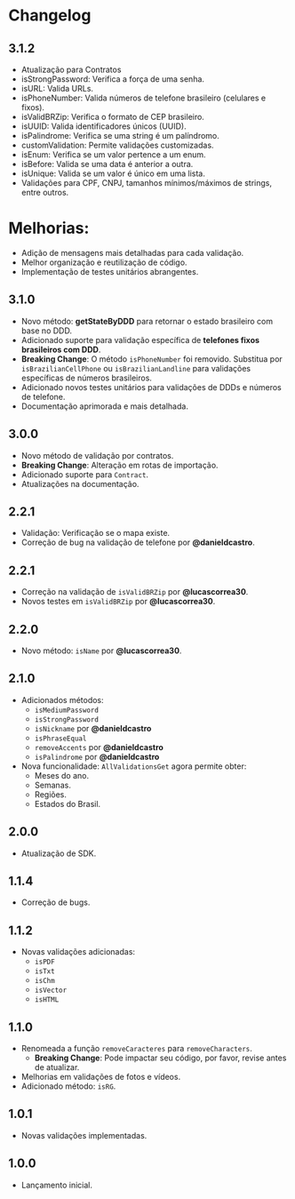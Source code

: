 # Changelog

## 3.1.2

* Atualização para Contratos 
* isStrongPassword: Verifica a força de uma senha.
* isURL: Valida URLs.
* isPhoneNumber: Valida números de telefone brasileiro (celulares e fixos).
* isValidBRZip: Verifica o formato de CEP brasileiro.
* isUUID: Valida identificadores únicos (UUID).
* isPalindrome: Verifica se uma string é um palíndromo.
* customValidation: Permite validações customizadas.
* isEnum: Verifica se um valor pertence a um enum.
* isBefore: Valida se uma data é anterior a outra.
* isUnique: Valida se um valor é único em uma lista.
* Validações para CPF, CNPJ, tamanhos mínimos/máximos de strings, entre outros.
# Melhorias:

* Adição de mensagens mais detalhadas para cada validação.
* Melhor organização e reutilização de código.
* Implementação de testes unitários abrangentes.

## 3.1.0
* Novo método: **getStateByDDD** para retornar o estado brasileiro com base no DDD.
* Adicionado suporte para validação específica de **telefones fixos brasileiros com DDD**.
* **Breaking Change**: O método `isPhoneNumber` foi removido. Substitua por `isBrazilianCellPhone` ou `isBrazilianLandline` para validações específicas de números brasileiros.
* Adicionado novos testes unitários para validações de DDDs e números de telefone.
* Documentação aprimorada e mais detalhada.

## 3.0.0
* Novo método de validação por contratos.
* **Breaking Change**: Alteração em rotas de importação.
* Adicionado suporte para `Contract`.
* Atualizações na documentação.

## 2.2.1
* Validação: Verificação se o mapa existe.
* Correção de bug na validação de telefone por **@danieldcastro**.

## 2.2.1
* Correção na validação de `isValidBRZip` por **@lucascorrea30**.
* Novos testes em `isValidBRZip` por **@lucascorrea30**.

## 2.2.0
* Novo método: `isName` por **@lucascorrea30**.

## 2.1.0
* Adicionados métodos:
  * `isMediumPassword`
  * `isStrongPassword`
  * `isNickname` por **@danieldcastro**
  * `isPhraseEqual`
  * `removeAccents` por **@danieldcastro**
  * `isPalindrome` por **@danieldcastro**
* Nova funcionalidade: `AllValidationsGet` agora permite obter:
  * Meses do ano.
  * Semanas.
  * Regiões.
  * Estados do Brasil.

## 2.0.0
* Atualização de SDK.

## 1.1.4
* Correção de bugs.

## 1.1.2
* Novas validações adicionadas:
  * `isPDF`
  * `isTxt`
  * `isChm`
  * `isVector`
  * `isHTML`

## 1.1.0
* Renomeada a função `removeCaracteres` para `removeCharacters`.
  * **Breaking Change**: Pode impactar seu código, por favor, revise antes de atualizar.
* Melhorias em validações de fotos e vídeos.
* Adicionado método: `isRG`.

## 1.0.1
* Novas validações implementadas.

## 1.0.0
* Lançamento inicial.
